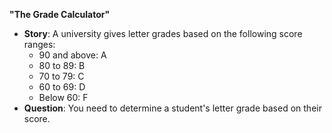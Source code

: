 

 **"The Grade Calculator"**
   - **Story**: A university gives letter grades based on the following score ranges:
     - 90 and above: A
     - 80 to 89: B
     - 70 to 79: C
     - 60 to 69: D
     - Below 60: F
   - **Question**: You need to determine a student's letter grade based on their score.
  


